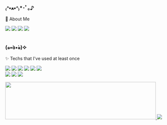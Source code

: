 ### ₍ᐢ•ﻌ•ᐢ₎*･ﾟ｡♪
<p>🐰 About Me</p>
<!--Badge-->
<a href="https://youjuice.github.io/" target="_blank"><img src="https://img.shields.io/badge/Github_Blog-EA4AAA?style=flat&logo=GithubSponsors&logoColor=white"/></a>
<a href="mailto:yooju000326@gmail.com" target="_blank"><img src="https://img.shields.io/badge/Gmail-EA4335?style=flat&logo=Gmail&logoColor=white"/></a>
<a href="http://www.instagram.com/foenrwn" target="_blank"><img src="https://img.shields.io/badge/Instagram-E4405F?style=flat&logo=Instagram&logoColor=white"/></a>
<a href="https://blog.naver.com/dbwn_fav" target="_blank"><img src="https://img.shields.io/badge/Blog-03C75A?style=flat&logo=Naver&logoColor=white"/></a>
<br></br>

<!--Tech-->
### (๑•̀ɞ•́๑)✧ 
<p>✨ Techs that I've used at least once</p>
<p>
<img src="https://img.shields.io/badge/Python-3766AB?style=flat&logo=Python&logoColor=white"/></a>
<img src="https://img.shields.io/badge/C++-00599C?style=flat&logo=C%2B%2B&logoColor=white"/></a>
<img src="https://img.shields.io/badge/C-A8B9CC?style=flat&logo=C&logoColor=white"/></a>
<img src="https://img.shields.io/badge/HTML5-1572B6?style=flat&logo=HTML5&logoColor=white"/></a>
<img src="https://img.shields.io/badge/CSS3-1572B6?style=flat&logo=css3&logoColor=white"/></a>
<img src="https://img.shields.io/badge/R-276DC3?style=flat&logo=R&logoColor=white"/></a></br>
<img src="https://img.shields.io/badge/Unreal_Engine-000000?style=flat&logo=UnrealEngine&logoColor=white"/></a>
<img src="https://img.shields.io/badge/Blender-E87D0D?style=flat&logo=Blender&logoColor=white"/></a>
<img src="https://img.shields.io/badge/Adobe_After_Effects-9999FF?style=flat&logo=AdobeAfterEffects&logoColor=white"/></a></p>

<!--GitAnimals-->
<a href="https://github.com/devxb/gitanimals">
  <img
    src="https://render.gitanimals.org/lines/youjuice?pet-id=596649105017293780"
    width="480"
    height="120"
  />
</a>

<!--Stat-->
<a href="https://github.com/anuraghazra/github-readme-stats">
  <img src="https://github-readme-stats.vercel.app/api?username=youjuice&show_icons=true&theme=catppuccin_latte&hide=issues,contribs&custom_title=Yuju's&nbsp;Github&nbsp;Stats"/></a>
